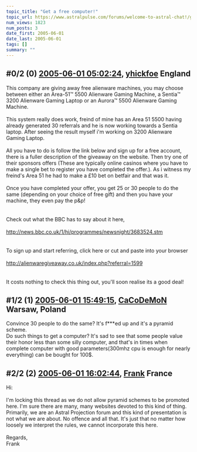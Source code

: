 ```yaml
---
topic_title: "Get a free computer!"
topic_url: https://www.astralpulse.com/forums/welcome-to-astral-chat!/get-a-free-computer%21
num_views: 1823
num_posts: 3
date_first: 2005-06-01
date_last: 2005-06-01
tags: []
summary: ""
---
```


## \#0/2 (0) [2005-06-01 05:02:24](https://www.astralpulse.com/forums/index.php?msg=164920), [yhickfoe](https://www.astralpulse.com/forums/profile/?u=8809) England ##
<section>
This company are giving away free alienware machines, you may choose between either an Area-51™ 5500 Alienware Gaming Machine, a Sentia™ 3200 Alienware Gaming Laptop or an Aurora™ 5500 Alienware Gaming Machine.
<br>
<br>
This system really does work, freind of mine has an Area 51 5500 having already generated 30 referrals and he is now working towards a Sentia laptop. After seeing the result myself i'm working on 3200 Alienware Gaming Laptop.
<br>
<br>
All you have to do is follow the link below and sign up for a free account, there is a fuller description of the giveaway on the website. Then try one of their sponsors offers (These are typically online casinos where you have to make a single bet to register you have completed the offer.). As i witness my freind's Area 51 he had to make a £10 bet on betfair and that was it.
<br>
<br>
Once you have completed your offer, you get 25 or 30 people to do the same (depending on your choice of free gift) and then you have your machine, they even pay the p&amp;p!
<br>
<br>
<br>
Check out what the BBC has to say about it here,
<br>
<br>
<a class="bbc_link" href="http://news.bbc.co.uk/1/hi/programmes/newsnight/3683524.stm" rel="noopener" target="_blank">
 http://news.bbc.co.uk/1/hi/programmes/newsnight/3683524.stm
</a>
<br>
<br>
<br>
To sign up and start referring, click here or cut and paste into your browser
<br>
<br>
<a class="bbc_link" href="http://alienwaregiveaway.co.uk/index.php?referral=1599" rel="noopener" target="_blank">
 http://alienwaregiveaway.co.uk/index.php?referral=1599
</a>
<br>
<br>
<br>
It costs nothing to check this thing out, you'll soon realise its a good deal!
</section>

## \#1/2 (1) [2005-06-01 15:49:15](https://www.astralpulse.com/forums/index.php?msg=164992), [CaCoDeMoN](https://www.astralpulse.com/forums/profile/?u=4798) Warsaw, Poland ##
<section>
Convince 30 people to do the same? It's f***ed up and it's a pyramid scheme.
<br>
Do such things to get a computer? It's sad to see that some people value their honor less than some silly computer, and that's in times when complete computer with good parameters(300mhz cpu is enough for nearly everything) can be bought for 100$.
</section>

## \#2/2 (2) [2005-06-01 16:02:44](https://www.astralpulse.com/forums/index.php?msg=164997), [Frank](https://www.astralpulse.com/forums/profile/?u=359) France ##
<section>
Hi:
<br>
<br>
I'm locking this thread as we do not allow pyramid schemes to be promoted here. I'm sure there are many, many websites devoted to this kind of thing. Primarily, we are an Astral Projection forum and this kind of presentation is not what we are about. No offence and all that. It's just that no matter how loosely we interpret the rules, we cannot incorporate this here.
<br>
<br>
Regards,
<br>
Frank
</section>